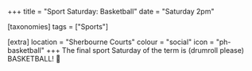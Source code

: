 +++
title = "Sport Saturday: Basketball"
date = "Saturday 2pm"

[taxonomies]
tags = ["Sports"]

[extra]
location = "Sherbourne Courts"
colour = "social"
icon = "ph-basketball"
+++
The final sport Saturday of the term is (drumroll please) BASKETBALL! 🏀

